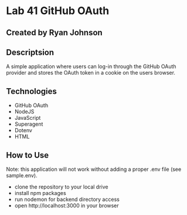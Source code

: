 # Lab 41 GitHub OAuth

## Created by Ryan Johnson

##  Descriptsion
A simple application where users can log-in through the GitHub OAuth provider and stores the OAuth token in a cookie on the users browser.

## Technologies
* GitHub OAuth
* NodeJS
* JavaScript
* Superagent
* Dotenv
* HTML

## How to Use
Note: this application will not work without adding a proper .env file (see sample.env).
* clone the repository to your local drive
* install npm packages
* run nodemon for backend directory access
* open http://localhost:3000 in your browser

